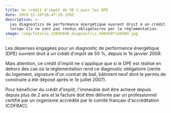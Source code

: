 ```yaml
---
title: Un crédit d'impôt de 50 % pour les DPE
date: 2019-12-16T16:47:29.150Z
description: >-
  Les diagnostics de performance énergétique ouvrent droit à un crédit d'impôt,
  lorsqu'ils ne sont pas rendus obligatoires par la réglementation.
image: /img/fotolia_22655656_diagnostics_4d9450f1d438d.jpg
---
```

Les dépenses engagées pour un diagnostic de performance énergétique (DPE) ouvrent droit à un crédit d'impôt de 50 %, depuis le 1e janvier 2009.



Mais attention, ce crédit d'impôt ne s'applique que si le DPE est réalisé en dehors des cas où la réglementation rend ce diagnostic obligatoire (vente du logement, signature d'un contrat de bail, bâtiment neuf dont le permis de construire a été déposé après le 1e juillet 2007).



Pour bénéficier du crédit d'impôt, l'immeuble doit être achevé depuis depuis plus de 2 ans et la facture doit être délivrée par un professionnel certifié par un organisme accrédité par le comité français d'accréditation (COFRAC).
